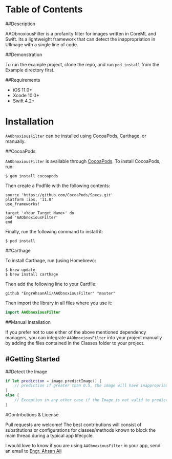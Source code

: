 # Table of Contents

##Description


AAObnoxiousFilter is a profanity filter for images written in CoreML and Swift. Its a lightweight framework that can detect the inappropriation in UIImage with a single line of code.


<div id='section-id-16'/>

##Demonstration



To run the example project, clone the repo, and run `pod install` from the Example directory first.


<div id='section-id-26'/>

##Requirements

- iOS 11.0+
- Xcode 10.0+
- Swift 4.2+

<div id='section-id-32'/>

# Installation

`AAObnoxiousFilter` can be installed using CocoaPods, Carthage, or manually.


<div id='section-id-37'/>

##CocoaPods

`AAObnoxiousFilter` is available through [CocoaPods](http://cocoapods.org). To install CocoaPods, run:

`$ gem install cocoapods`

Then create a Podfile with the following contents:

```
source 'https://github.com/CocoaPods/Specs.git'
platform :ios, '11.0'
use_frameworks!

target '<Your Target Name>' do
pod 'AAObnoxiousFilter'
end

```

Finally, run the following command to install it:
```
$ pod install
```



<div id='section-id-63'/>

##Carthage

To install Carthage, run (using Homebrew):
```
$ brew update
$ brew install carthage
```
Then add the following line to your Cartfile:

```
github "EngrAhsanAli/AAObnoxiousFilter" "master"
```

Then import the library in all files where you use it:
```swift
import AAObnoxiousFilter
```


<div id='section-id-82'/>

##Manual Installation

If you prefer not to use either of the above mentioned dependency managers, you can integrate `AAObnoxiousFilter` into your project manually by adding the files contained in the Classes folder to your project.


<div id='section-id-87'/>

#Getting Started
----------

<div id='section-id-90'/>

##Detect the Image

```swift
if let prediction = image.predictImage() {
    // prediction if greater than 0.5, the image will have inappropriate look
}
else {
    // Exception in any other case if the Image is not valid to predict
}
```

<div id='section-id-156'/>

#Contributions & License


Pull requests are welcome! The best contributions will consist of substitutions or configurations for classes/methods known to block the main thread during a typical app lifecycle.

I would love to know if you are using `AAObnoxiousFilter` in your app, send an email to [Engr. Ahsan Ali](mailto:michael.b.albanese@gmail.com)
